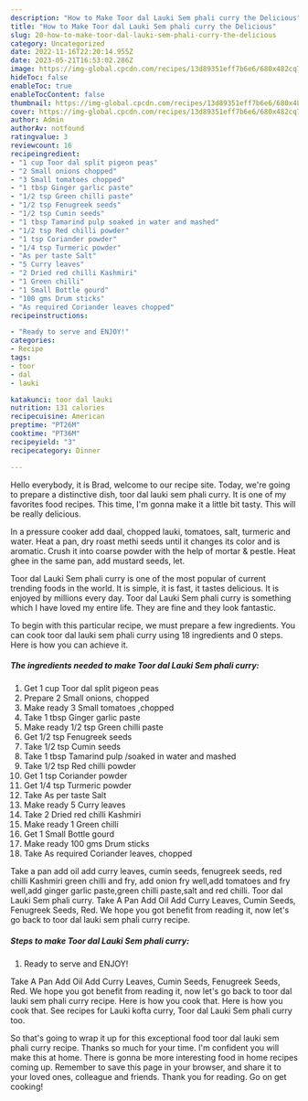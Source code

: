 ```yaml
---
description: "How to Make Toor dal Lauki Sem phali curry the Delicious"
title: "How to Make Toor dal Lauki Sem phali curry the Delicious"
slug: 20-how-to-make-toor-dal-lauki-sem-phali-curry-the-delicious
category: Uncategorized
date: 2022-11-16T22:20:14.955Z
date: 2023-05-21T16:53:02.286Z
image: https://img-global.cpcdn.com/recipes/13d89351eff7b6e6/680x482cq70/toor-dal-lauki-sem-phali-curry-recipe-main-photo.jpg
hideToc: false
enableToc: true
enableTocContent: false
thumbnail: https://img-global.cpcdn.com/recipes/13d89351eff7b6e6/680x482cq70/toor-dal-lauki-sem-phali-curry-recipe-main-photo.jpg
cover: https://img-global.cpcdn.com/recipes/13d89351eff7b6e6/680x482cq70/toor-dal-lauki-sem-phali-curry-recipe-main-photo.jpg
author: Admin
authorAv: notfound
ratingvalue: 3
reviewcount: 16
recipeingredient:
- "1 cup Toor dal split pigeon peas"
- "2 Small onions chopped"
- "3 Small tomatoes chopped"
- "1 tbsp Ginger garlic paste"
- "1/2 tsp Green chilli paste"
- "1/2 tsp Fenugreek seeds"
- "1/2 tsp Cumin seeds"
- "1 tbsp Tamarind pulp soaked in water and mashed"
- "1/2 tsp Red chilli powder"
- "1 tsp Coriander powder"
- "1/4 tsp Turmeric powder"
- "As per taste Salt"
- "5 Curry leaves"
- "2 Dried red chilli Kashmiri"
- "1 Green chilli"
- "1 Small Bottle gourd"
- "100 gms Drum sticks"
- "As required Coriander leaves chopped"
recipeinstructions:

- "Ready to serve and ENJOY!"
categories:
- Recipe
tags:
- toor
- dal
- lauki

katakunci: toor dal lauki 
nutrition: 131 calories
recipecuisine: American
preptime: "PT26M"
cooktime: "PT36M"
recipeyield: "3"
recipecategory: Dinner

---
```



Hello everybody, it is Brad, welcome to our recipe site. Today, we're going to prepare a distinctive dish, toor dal lauki sem phali curry. It is one of my favorites food recipes. This time, I'm gonna make it a little bit tasty. This will be really delicious.

In a pressure cooker add daal, chopped lauki, tomatoes, salt, turmeric and water. Heat a pan, dry roast methi seeds until it changes its color and is aromatic. Crush it into coarse powder with the help of mortar &amp; pestle. Heat ghee in the same pan, add mustard seeds, let.

Toor dal Lauki Sem phali curry is one of the most popular of current trending foods in the world. It is simple, it is fast, it tastes delicious. It is enjoyed by millions every day. Toor dal Lauki Sem phali curry is something which I have loved my entire life. They are fine and they look fantastic.


To begin with this particular recipe, we must prepare a few ingredients. You can cook toor dal lauki sem phali curry using 18 ingredients and 0 steps. Here is how you can achieve it.

<!--inarticleads1-->

##### The ingredients needed to make Toor dal Lauki Sem phali curry:

1. Get 1 cup Toor dal split pigeon peas
1. Prepare 2 Small onions, chopped
1. Make ready 3 Small tomatoes ,chopped
1. Take 1 tbsp Ginger garlic paste
1. Make ready 1/2 tsp Green chilli paste
1. Get 1/2 tsp Fenugreek seeds
1. Take 1/2 tsp Cumin seeds
1. Take 1 tbsp Tamarind pulp /soaked in water and mashed
1. Take 1/2 tsp Red chilli powder
1. Get 1 tsp Coriander powder
1. Get 1/4 tsp Turmeric powder
1. Take As per taste Salt
1. Make ready 5 Curry leaves
1. Take 2 Dried red chilli Kashmiri
1. Make ready 1 Green chilli
1. Get 1 Small Bottle gourd
1. Make ready 100 gms Drum sticks
1. Take As required Coriander leaves, chopped


Take a pan add oil add curry leaves, cumin seeds, fenugreek seeds, red chilli Kashmiri green chilli and fry, add onion fry well,add tomatoes and fry well,add ginger garlic paste,green chilli paste,salt and red chilli. Toor dal Lauki Sem phali curry. Take A Pan Add Oil Add Curry Leaves, Cumin Seeds, Fenugreek Seeds, Red. We hope you got benefit from reading it, now let&#39;s go back to toor dal lauki sem phali curry recipe. 

<!--inarticleads2-->

##### Steps to make Toor dal Lauki Sem phali curry:


1. Ready to serve and ENJOY!

Take A Pan Add Oil Add Curry Leaves, Cumin Seeds, Fenugreek Seeds, Red. We hope you got benefit from reading it, now let&#39;s go back to toor dal lauki sem phali curry recipe. Here is how you cook that. Here is how you cook that. See recipes for Lauki kofta curry, Toor dal Lauki Sem phali curry too. 

So that's going to wrap it up for this exceptional food toor dal lauki sem phali curry recipe. Thanks so much for your time. I'm confident you will make this at home. There is gonna be more interesting food in home recipes coming up. Remember to save this page in your browser, and share it to your loved ones, colleague and friends. Thank you for reading. Go on get cooking!
